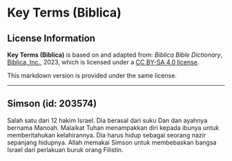 # Key Terms (Biblica)

## License Information

**Key Terms (Biblica)** is based on and adapted from: _Biblica Bible Dictionary_, [Biblica, Inc.](https://www.biblica.com/), 2023, which is licensed under a [CC BY-SA 4.0 license](https://creativecommons.org/licenses/by-sa/4.0/legalcode.en).

This markdown version is provided under the same license.



--------------------------------

## Simson (id: 203574)

Salah satu dari 12 hakim Israel. Dia berasal dari suku Dan dan ayahnya bernama Manoah. Malaikat Tuhan menampakkan diri kepada ibunya untuk memberitahukan kelahirannya. Dia harus hidup sebagai seorang nazir sepanjang hidupnya. Allah memakai Simson untuk membebaskan bangsa Israel dari perlakuan buruk orang Filistin.


